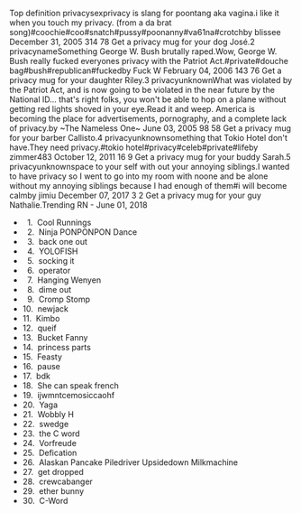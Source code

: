 Top definition privacysexprivacy is slang for poontang aka vagina.i like it when you touch my privacy. (from a da brat song)#coochie#coo#snatch#pussy#poonanny#va61na#crotchby blissee December 31, 2005 314 78 Get a privacy mug for your dog José.2 privacynameSomething George W. Bush brutally raped.Wow, George W. Bush really fucked everyones privacy with the Patriot Act.#private#douche bag#bush#republican#fuckedby Fuck W February 04, 2006 143 76 Get a privacy mug for your daughter Riley.3 privacyunknownWhat was violated by the Patriot Act, and is now going to be violated in the near future by the National ID... that's right folks, you won't be able to hop on a plane without getting red lights shoved in your eye.Read it and weep. America is becoming the place for advertisements, pornography, and a complete lack of privacy.by ~The Nameless One~ June 03, 2005 98 58 Get a privacy mug for your barber Callisto.4 privacyunknownsomething that Tokio Hotel don't have.They need privacy.#tokio hotel#privacy#celeb#private#lifeby zimmer483 October 12, 2011 16 9 Get a privacy mug for your buddy Sarah.5 privacyunknownspace to your self with out your annoying siblings.I wanted to have privacy so I went to go into my room with noone and be alone without my annoying siblings because I had enough of them#i will become calmby jimiu December 07, 2017 3 2 Get a privacy mug for your guy Nathalie.Trending RN - June 01, 2018

*     1.  Cool Runnings
*     2.  Ninja PONPONPON Dance
*     3.  back one out
*     4.  YOLOFISH
*     5.  socking it
*     6.  operator
*     7.  Hanging Wenyen
*     8.  dime out
*     9.  Cromp Stomp
*   10.  newjack
*   11.  Kimbo
*   12.  queif
*   13.  Bucket Fanny
*   14.  princess parts
*   15.  Feasty
*   16.  pause
*   17.  bdk
*   18.  She can speak french
*   19.  ijwmntcemosiccaohf
*   20.  Yaga
*   21.  Wobbly H
*   22.  swedge
*   23.  the C word
*   24.  Vorfreude
*   25.  Defication
*   26.  Alaskan Pancake Piledriver Upsidedown Milkmachine
*   27.  get dropped
*   28.  crewcabanger
*   29.  ether bunny
*   30.  C-Word